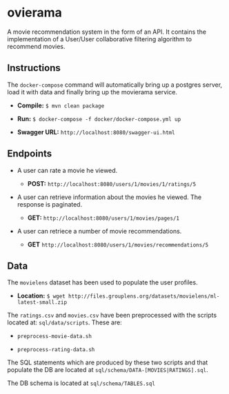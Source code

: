 # ovierama

A movie recommendation system in the form of an API. It contains the implementation of a User/User collaborative filtering algorithm to recommend movies.



Instructions
-

The `docker-compose` command will automatically bring up a postgres server, load it with data and finally bring up the movierama service.


* **Compile:** `$ mvn clean package`

* **Run:** `$ docker-compose -f docker/docker-compose.yml up`

* **Swagger URL:** `http://localhost:8080/swagger-ui.html`



Endpoints
-

* A user can rate a movie he viewed.
  * **POST:** `http://localhost:8080/users/1/movies/1/ratings/5`

* A user can retrieve information about the movies he viewed. The response is paginated.
  * **GET:** `http://localhost:8080/users/1/movies/pages/1`

* A user can retriece a number of movie recommendations.
  * **GET** `http://localhost:8080/users/1/movies/recommendations/5`



Data
-

The `movielens` dataset has been used to populate the user profiles.

* **Location:** `$ wget http://files.grouplens.org/datasets/movielens/ml-latest-small.zip`

The `ratings.csv` and `movies.csv` have been preprocessed with the scripts located at: `sql/data/scripts`. These are:

* `preprocess-movie-data.sh`

* `preprocess-rating-data.sh`

The SQL statements which are produced by these two scripts and that populate the DB are located at `sql/schema/DATA-[MOVIES|RATINGS].sql`.

The DB schema is located at `sql/schema/TABLES.sql`
